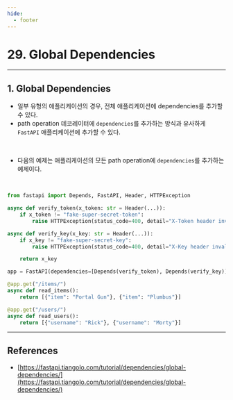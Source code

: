 ```yaml
---
hide:
  - footer
---
```


# 29. Global Dependencies

---

## 1. Global Dependencies

- 일부 유형의 애플리케이션의 경우, 전체 애플리케이션에 dependencies를 추가할 수 있다.
- path operation 데코레이터에 `dependencies`를 추가하는 방식과 유사하게 `FastAPI` 애플리케이션에 추가할 수 있다.

<br/>

- 다음의 예제는 애플리케이션의 모든 path operation에 `dependencies`를 추가하는 예제이다.

<br/>

```python
from fastapi import Depends, FastAPI, Header, HTTPException

async def verify_token(x_token: str = Header(...)):
    if x_token != "fake-super-secret-token":
        raise HTTPException(status_code=400, detail="X-Token header invalid")

async def verify_key(x_key: str = Header(...)):
    if x_key != "fake-super-secret-key":
        raise HTTPException(status_code=400, detail="X-Key header invalid")

    return x_key

app = FastAPI(dependencies=[Depends(verify_token), Depends(verify_key)])

@app.get("/items/")
async def read_items():
    return [{"item": "Portal Gun"}, {"item": "Plumbus"}]

@app.get("/users/")
async def read_users():
    return [{"username": "Rick"}, {"username": "Morty"}]
```

---

## References

- [https://fastapi.tiangolo.com/tutorial/dependencies/global-dependencies/](https://fastapi.tiangolo.com/tutorial/dependencies/global-dependencies/)
